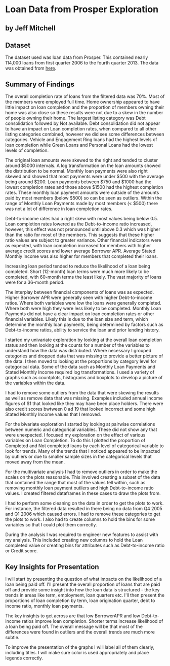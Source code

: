 # Loan Data from Prosper Exploration
## by Jeff Mitchell


## Dataset

The dataset used was loan data from Prosper. This contained nearly 114,000 loans from first quarter 2006 to the fourth quarter 2013. The data was obtained from [here](https://s3.amazonaws.com/udacity-hosted-downloads/ud651/prosperLoanData.csv). 


## Summary of Findings

The overall completion rate of loans from the filtered data was 70%. Most of the members were employed full time. Home ownership appeared to have little impact on loan completion and the proportion of members owning their home was also close so these results were not due to a skew in the number of people owning their home. The largest listing category was Debt consolidation followed by Not available. Debt consolidation did not appear to have an impact on Loan completion rates, when compared to all other listing categories combined, however we did see some differences between categories. Vehicle and Engagement Ring loans had the highest levels of loan completion while Green Loans and Personal Loans had the lowest levels of completion.

The original loan amounts were skewed to the right and tended to cluster around $5000 intervals. A log transformation on the loan amounts showed the distribution to be normal. Monthly loan payments were also right skewed and showed that most payments were under $500 with the average being around $200. Loan payments between $750 and $1000 had the lowest completion rates and those above $1500 had the highest completion rates. These monthly loan payment amounts were outside of the amounts paid by most members (below $500) so can be seen as outliers. Within the range of Monthly Loan Payments made by most members (< $500) there was not a lot of difference in loan completion rates.

Debt-to-income rates had a right skew with most values being below 0.5. Loan completion rates lowered as the Debt-to-income ratio increased, however, this effect was not pronounced until above 0.3 which was higher than the ratio for most of the members. This suggests that these higher ratio values are subject to greater variance. Other financial indicators were as expected, with loan completion increased for members with higher average credit scores and lower average Borrower APR. Average Stated Monthly Income was also higher for members that completed their loans.

Increasing loan period tended to reduce the likelihood of a loan being completed. Short (12-month) loan terms were much more likely to be completed, with 60-month terms the least likely. The vast majority of loans were for a 36-month period.

The interplay between financial components of loans was as expected. Higher Borrower APR were generally seen with higher Debt-to-income ratios. Where both variables were low the loans were generally completed. Where both were high they were less likely to be completed. Monthly Loan Payments did not have a clear impact on loan completion rates or other financial variables. Likely this is due to the loan size and term, which determine the monthly loan payments, being determined by factors such as Debt-to-income ratios, ability to service the loan and prior lending history.

I started my univariate exploration by looking at the overall loan completion status and then looking at the counts for a number of the variables to understand how the data was distributed. Where necessary I grouped categories and dropped data that was missing to provide a better picture of the data. I then moved to looking at the proportions by category level for categorical data. Some of the data such as Monthly Loan Payments and Stated Monthly Income required log transformations. I used a variety of graphs such as countplots, histograms and boxplots to develop a picture of the variables within the data.

I had to remove some outliers from the data that were skewing the results as well as remove data that was missing. Examples included annual income figures of $1 that looked like they may have been place holders. There were also credit scores bwtween 0 ad 19 that looked incorrect and some high Stated Monthly Income values that I removed.

For the bivariate exploration I started by looking at pairwise correlations between numeric and categorical variables. These did not show any that were unexpected. I focused my exploration on the effect of various variables on Loan Completion. To do this I plotted the proportion of Completed and Not completed loans by each level of categorical variable to look for trends. Many of the trends that I noticed appeared to be impacted by outliers or due to smaller sample sizes in the categorical levels that moved away from the mean.

For the multivariate analysis I had to remove outliers in order to make the scales on the plots reasonable. This involved creating a subset of the data that contained the range that most of the values fell within, such as removing monthly loan payment outliers and high Debt-to-income ratio values. I created filtered dataframes in these cases to draw the plots from.

I had to perform some cleaning on the data in order to get the plots to work. For instance, the filtered data resulted in there being no data from Q4 2005 and Q1 2006 which caused errors. I had to remove these categories to get the plots to work. I also had to create columns to hold the bins for some variables so that I could plot them correctly.

During the analysis I was required to engineer new features to assist with my analysis. This included creating new columns to hold the Loan completed value or creating bins for attributes such as Debt-to-income ratio or Credit score.

## Key Insights for Presentation

I will start by presenting the question of what impacts on the likelihood of a loan being paid off. I'll present the overall proportion of loans that are paid off and provide some insight into how the loan data is structured - the key trends in areas like term, employment, loan quarters etc. I'll then present the proportions of loan completion by term, loan origination quarter, debt to income ratio, monthly loan payments.

The key insights to get across are that low BorrowerAPR and low Debt-to-income ratios improve loan completion. Shorter terms increase likelihood of a loan being paid off. The overall message will be that most of the differences were found in outliers and the overall trends are much more subtle.

To improve the presentation of the graphs I will label all of them clearly, including titles. I will make sure color is used appropriately and place legends correctly.